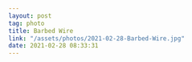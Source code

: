 ```yaml
---
layout: post
tag: photo
title: Barbed Wire
link: "/assets/photos/2021-02-28-Barbed-Wire.jpg"
date: 2021-02-28 08:33:31
---
```

